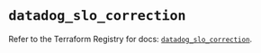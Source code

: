 # `datadog_slo_correction`

Refer to the Terraform Registry for docs: [`datadog_slo_correction`](https://registry.terraform.io/providers/datadog/datadog/3.48.1/docs/resources/slo_correction).

